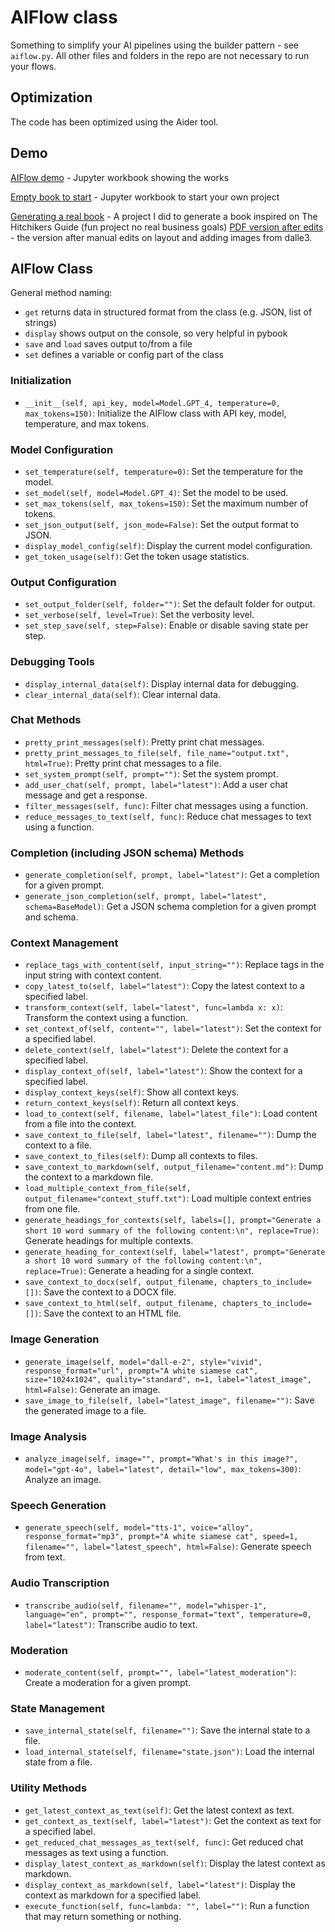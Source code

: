 # AIFlow class

Something to simplify your AI pipelines using the builder pattern - see `aiflow.py`.
All other files and folders in the repo are not necessary to run your flows.

## Optimization

The code has been optimized using the Aider tool.

## Demo

[AIFlow demo](aiflow_demo.ipynb) - Jupyter workbook showing the works

[Empty book to start](aiflow_start.ipynb) - Jupyter workbook to start your own project

[Generating a real book](42book.ipynb) - A project I did to generate a book inspired on The Hitchikers Guide (fun project no real business goals) [PDF version after edits](42-illustrated.pdf) - the version after manual edits on layout and adding images from dalle3.

## AIFlow Class

General method naming:

- `get` returns data in structured format from the class (e.g. JSON, list of strings)
- `display` shows output on the console, so very helpful in pybook
- `save` and `load` saves output to/from a file
- `set` defines a variable or config part of the class

### Initialization

- `__init__(self, api_key, model=Model.GPT_4, temperature=0, max_tokens=150)`: Initialize the AIFlow class with API key, model, temperature, and max tokens.

### Model Configuration

- `set_temperature(self, temperature=0)`: Set the temperature for the model.
- `set_model(self, model=Model.GPT_4)`: Set the model to be used.
- `set_max_tokens(self, max_tokens=150)`: Set the maximum number of tokens.
- `set_json_output(self, json_mode=False)`: Set the output format to JSON.
- `display_model_config(self)`: Display the current model configuration.
- `get_token_usage(self)`: Get the token usage statistics.

### Output Configuration

- `set_output_folder(self, folder="")`: Set the default folder for output.
- `set_verbose(self, level=True)`: Set the verbosity level.
- `set_step_save(self, step=False)`: Enable or disable saving state per step.

### Debugging Tools

- `display_internal_data(self)`: Display internal data for debugging.
- `clear_internal_data(self)`: Clear internal data.

### Chat Methods

- `pretty_print_messages(self)`: Pretty print chat messages.
- `pretty_print_messages_to_file(self, file_name="output.txt", html=True)`: Pretty print chat messages to a file.
- `set_system_prompt(self, prompt="")`: Set the system prompt.
- `add_user_chat(self, prompt, label="latest")`: Add a user chat message and get a response.
- `filter_messages(self, func)`: Filter chat messages using a function.
- `reduce_messages_to_text(self, func)`: Reduce chat messages to text using a function.

### Completion (including JSON schema) Methods

- `generate_completion(self, prompt, label="latest")`: Get a completion for a given prompt.
- `generate_json_completion(self, prompt, label="latest", schema=BaseModel)`: Get a JSON schema completion for a given prompt and schema.

### Context Management

- `replace_tags_with_content(self, input_string="")`: Replace tags in the input string with context content.
- `copy_latest_to(self, label="latest")`: Copy the latest context to a specified label.
- `transform_context(self, label="latest", func=lambda x: x)`: Transform the context using a function.
- `set_context_of(self, content="", label="latest")`: Set the context for a specified label.
- `delete_context(self, label="latest")`: Delete the context for a specified label.
- `display_context_of(self, label="latest")`: Show the context for a specified label.
- `display_context_keys(self)`: Show all context keys.
- `return_context_keys(self)`: Return all context keys.
- `load_to_context(self, filename, label="latest_file")`: Load content from a file into the context.
- `save_context_to_file(self, label="latest", filename="")`: Dump the context to a file.
- `save_context_to_files(self)`: Dump all contexts to files.
- `save_context_to_markdown(self, output_filename="content.md")`: Dump the context to a markdown file.
- `load_multiple_context_from_file(self, output_filename="context_stuff.txt")`: Load multiple context entries from one file.
- `generate_headings_for_contexts(self, labels=[], prompt="Generate a short 10 word summary of the following content:\n", replace=True)`: Generate headings for multiple contexts.
- `generate_heading_for_context(self, label="latest", prompt="Generate a short 10 word summary of the following content:\n", replace=True)`: Generate a heading for a single context.
- `save_context_to_docx(self, output_filename, chapters_to_include=[])`: Save the context to a DOCX file.
- `save_context_to_html(self, output_filename, chapters_to_include=[])`: Save the context to an HTML file.

### Image Generation

- `generate_image(self, model="dall-e-2", style="vivid", response_format="url", prompt="A white siamese cat", size="1024x1024", quality="standard", n=1, label="latest_image", html=False)`: Generate an image.
- `save_image_to_file(self, label="latest_image", filename="")`: Save the generated image to a file.

### Image Analysis

- `analyze_image(self, image="", prompt="What's in this image?", model="gpt-4o", label="latest", detail="low", max_tokens=300)`: Analyze an image.

### Speech Generation

- `generate_speech(self, model="tts-1", voice="alloy", response_format="mp3", prompt="A white siamese cat", speed=1, filename="", label="latest_speech", html=False)`: Generate speech from text.

### Audio Transcription

- `transcribe_audio(self, filename="", model="whisper-1", language="en", prompt="", response_format="text", temperature=0, label="latest")`: Transcribe audio to text.

### Moderation

- `moderate_content(self, prompt="", label="latest_moderation")`: Create a moderation for a given prompt.

### State Management

- `save_internal_state(self, filename="")`: Save the internal state to a file.
- `load_internal_state(self, filename="state.json")`: Load the internal state from a file.

### Utility Methods

- `get_latest_context_as_text(self)`: Get the latest context as text.
- `get_context_as_text(self, label="latest")`: Get the context as text for a specified label.
- `get_reduced_chat_messages_as_text(self, func)`: Get reduced chat messages as text using a function.
- `display_latest_context_as_markdown(self)`: Display the latest context as markdown.
- `display_context_as_markdown(self, label="latest")`: Display the context as markdown for a specified label.
- `execute_function(self, func=lambda: "", label="")`: Run a function that may return something or nothing.
